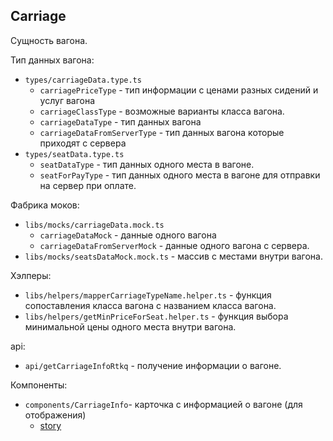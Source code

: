 ## Carriage

Сущность вагона.

Тип данных вагона:
* `types/carriageData.type.ts`
  * `carriagePriceType` - тип информации с ценами разных сидений и услуг вагона
  * `carriageClassType` - возможные варианты класса вагона.
  * `carriageDataType` - тип данных вагона
  * `carriageDataFromServerType` - тип данных вагона которые приходят с сервера
* `types/seatData.type.ts`
  * `seatDataType` - тип данных одного места в вагоне.
  * `seatForPayType` - тип данных одного места в вагоне для отправки на сервер при оплате.

Фабрика моков:
* `libs/mocks/carriageData.mock.ts`
  * `carriageDataMock` - данные одного вагона
  * `carriageDataFromServerMock` - данные одного вагона с сервера.
* `libs/mocks/seatsDataMock.mock.ts` - массив с местами внутри вагона.

Хэлперы:
* `libs/helpers/mapperCarriageTypeName.helper.ts` - функция сопоставления класса вагона с названием класса вагона.
* `libs/helpers/getMinPriceForSeat.helper.ts` - функция выбора минимальной цены одного места внутри вагона.

api:
* `api/getCarriageInfoRtkq` -  получение информации о вагоне.

Компоненты:
* `components/CarriageInfo`- карточка с информацией о вагоне (для отображения)
  * [story](/src/5_FSD_entities/Carriage/components/CarriageInfo/CarriageInfo.stories.tsx) 
